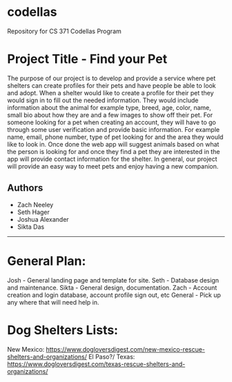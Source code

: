 # codellas
Repository for CS 371 Codellas Program

# Project Title - Find your Pet

The purpose of our project is to develop and provide a service where pet shelters can create profiles for their pets and have people be able to look and adopt. When a shelter would like to create a profile for their pet they would sign in to fill out the needed information. They would include information about the animal for example type, breed, age, color, name, small bio about how they are and a few images to show off their pet. For someone looking for a pet when creating an account, they will have to go through some user verification and provide basic information. For example name, email, phone number, type of pet looking for and the area they would like to look in. Once done the web app will suggest animals based on what the person is looking for and once they find a pet they are interested in the app will provide contact information for the shelter. In general, our project will provide an easy way to meet pets and enjoy having a new companion. 

## Authors

* Zach Neeley
* Seth Hager 
* Joshua Alexander
* Sikta Das

*****

# General Plan:
Josh - General landing page and template for site.
Seth - Database design and maintenance.
Sikta - General design, documentation.
Zach - Account creation and login database, account profile sign out, etc
General - Pick up any where that will need help in.

# Dog Shelters Lists:
New Mexico: https://www.dogloversdigest.com/new-mexico-rescue-shelters-and-organizations/
El Paso?/ Texas: https://www.dogloversdigest.com/texas-rescue-shelters-and-organizations/


